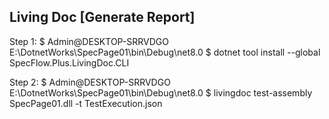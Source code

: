 ﻿## Living Doc [Generate Report]

Step 1: 
$ Admin@DESKTOP-SRRVDGO E:\DotnetWorks\SpecPage01\bin\Debug\net8.0
$ dotnet tool install --global SpecFlow.Plus.LivingDoc.CLI

Step 2:
$ Admin@DESKTOP-SRRVDGO E:\DotnetWorks\SpecPage01\bin\Debug\net8.0
$ livingdoc test-assembly SpecPage01.dll -t TestExecution.json
